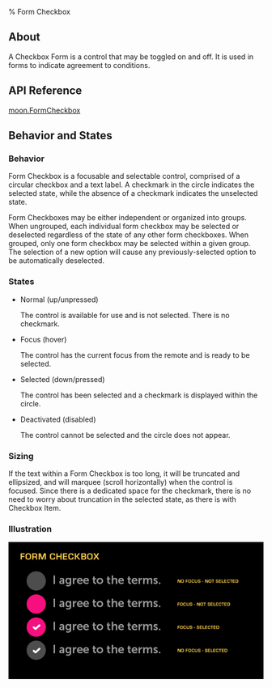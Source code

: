 ﻿% Form Checkbox

## About

A Checkbox Form is a control that may be toggled on and off.  It is used in
forms to indicate agreement to conditions.

## API Reference

[moon.FormCheckbox]($api/#/kind/moon.FormCheckbox)

## Behavior and States

### Behavior

Form Checkbox is a focusable and selectable control, comprised of a circular
checkbox and a text label.  A checkmark in the circle indicates the selected
state, while the absence of a checkmark indicates the unselected state.

Form Checkboxes may be either independent or organized into groups.  When
ungrouped, each individual form checkbox may be selected or deselected
regardless of the state of any other form checkboxes.  When grouped, only one
form checkbox may be selected within a given group.  The selection of a new
option will cause any previously-selected option to be automatically deselected.

### States

* Normal (up/unpressed)

    The control is available for use and is not selected. There is no checkmark.

* Focus (hover)

    The control has the current focus from the remote and is ready to be
    selected.

* Selected (down/pressed)

    The control has been selected and a checkmark is displayed within the
    circle.

* Deactivated (disabled)

    The control cannot be selected and the circle does not appear.

### Sizing

If the text within a Form Checkbox is too long, it will be truncated and
ellipsized, and will marquee (scroll horizontally) when the control is focused.
Since there is a dedicated space for the checkmark, there is no need to worry
about truncation in the selected state, as there is with Checkbox Item.

### Illustration

![](../../assets/dg-controls-form-checkbox.png)
